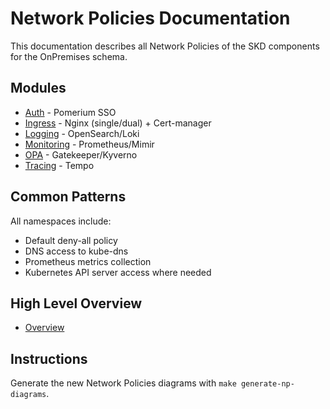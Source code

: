 # Network Policies Documentation

This documentation describes all Network Policies of the SKD components for the OnPremises schema.

## Modules
- [Auth](modules/auth/README.md) - Pomerium SSO
- [Ingress](modules/ingress/README.md) - Nginx (single/dual) + Cert-manager
- [Logging](modules/logging/README.md) - OpenSearch/Loki
- [Monitoring](modules/monitoring/README.md) - Prometheus/Mimir
- [OPA](modules/opa/README.md) - Gatekeeper/Kyverno
- [Tracing](modules/tracing/README.md) - Tempo

## Common Patterns
All namespaces include:
- Default deny-all policy
- DNS access to kube-dns
- Prometheus metrics collection
- Kubernetes API server access where needed

## High Level Overview
- [Overview](overview.md)

## Instructions
Generate the new Network Policies diagrams with `make generate-np-diagrams`.